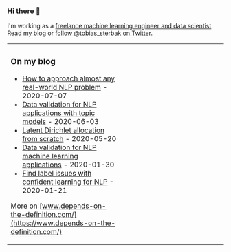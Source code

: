 ### Hi there 👋

I'm working as a [freelance machine learning engineer and data scientist](https://tobiassterbak.com/). Read [my blog](https://www.depends-on-the-definition.com/) or [follow @tobias_sterbak on Twitter](https://twitter.com/tobias_sterbak).

<table><tr><td valign="top" width="33%">

### On my blog
<!-- blog starts -->
* [How to approach almost any real-world NLP problem](https://www.depends-on-the-definition.com/how-to-approach-nlp/) - 2020-07-07
* [Data validation for NLP applications with topic models](https://www.depends-on-the-definition.com/data-validation-with-topic-models/) - 2020-06-03
* [Latent Dirichlet allocation from scratch](https://www.depends-on-the-definition.com/lda-from-scratch/) - 2020-05-20
* [Data validation for NLP machine learning applications](https://www.depends-on-the-definition.com/data-validation-for-nlp/) - 2020-01-30
* [Find label issues with confident learning for NLP](https://www.depends-on-the-definition.com/confident-learning-for-nlp/) - 2020-01-21
<!-- blog ends -->
More on [www.depends-on-the-definition.com/](https://www.depends-on-the-definition.com/)
</td><td valign="top" width="33%">

</td></tr></table>
